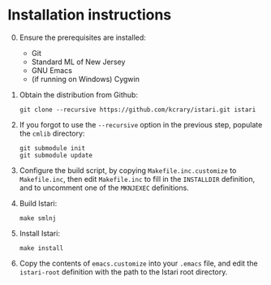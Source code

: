 # Installation instructions

0. Ensure the prerequisites are installed:

   - Git
   - Standard ML of New Jersey
   - GNU Emacs
   - (if running on Windows) Cygwin

1. Obtain the distribution from Github:

       git clone --recursive https://github.com/kcrary/istari.git istari

2. If you forgot to use the `--recursive` option in the previous step,
   populate the `cmlib` directory:

       git submodule init
       git submodule update

3. Configure the build script, by copying `Makefile.inc.customize` to
   `Makefile.inc`, then edit `Makefile.inc` to fill in the `INSTALLDIR`
   definition, and to uncomment one of the `MKNJEXEC` definitions.

4. Build Istari:

       make smlnj

5. Install Istari:

       make install

6. Copy the contents of `emacs.customize` into your `.emacs` file, and
   edit the `istari-root` definition with the path to the Istari root
   directory.
